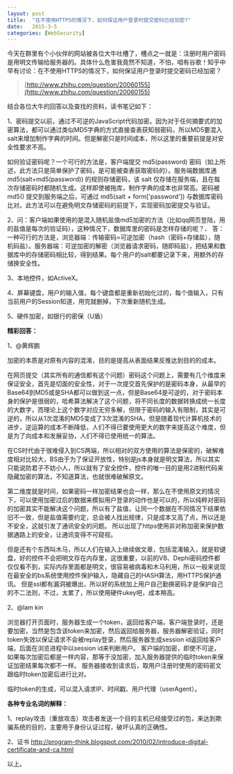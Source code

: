```yaml
---
layout: post
title:  "在不使用HTTPS的情况下，如何保证用户登录时提交密码已经加密?"
date:   2015-3-5
categories: [WebSecurity]
---
```

今天在群里有个小伙伴的网站被各位大牛吐槽了，槽点之一就是：注册时用户密码是用明文传输给服务器的。具体什么危害我竟然不知道，不怕，咱有谷歌！知乎中早有讨论：在不使用HTTPS的情况下，如何保证用户登录时提交密码已经加密？

> [http://www.zhihu.com/question/20060155](http://www.zhihu.com/question/20060155)


结合各位大牛的回答以及查找的资料，读书笔记如下：

1、密码提交以前，通过不可逆的JavaScript代码加密。因为对于任何摘要式的加密算法，都可以通过类似MD5字典的方式直接查表获知弱密码，所以MD5要混入salt来增加制作字典的时间。但是解密只是时间成本，所以这里的重要前提是对安全性要求不高。

如何验证密码呢？一个可行的方法是，客户端提交 md5(password) 密码（如上所述，此方法只是简单保护了密码，是可能被查表获取密码的）。服务端数据库通md5(salt+md5(password)) 的规则存储密码，该 salt 仅存储在服务端，且在每次存储密码时都随机生成。这样即使被拖库，制作字典的成本也非常高。密码被 md5() 提交到服务端之后，可通过 md5(salt + form['password']) 与数据库密码比对。此方法可以在避免明文存储密码的前提下，实现密码加密提交与验证。

2、问：客户端如果使用的是混入随机盐值md5加密的方法（比如qq网页登陆，用的盐值是每次的验证码），这种情况下，数据库里的密码是怎样存储的呢？、
答：一种可行的方法是，浏览器端：传输密码=可逆加密（hash（密码+存储盐），随机码盐）。服务器端：可逆加密的解密（浏览器请求密码，随即码盐），把结果和数据库中的存储密码相比较，得到结果。每个用户的salt都要记录下来，用额外的存储换安全性。

3、本地控件，如ActiveX。

4、屏幕键盘，用户的输入值，每个键盘都是重新初始化过的，每个值输入，只有当前用户的Session知道，用完就删掉，下次重新随机生成。

5、硬件加密，如银行的密保（U盾）

**精彩回答：**

1、@黄辉鹏

加密的本质是对原有内容的混淆，目的是提高从表面结果反推达到目的的成本。

在网页提交（其实所有的通信都有这个问题）密码这个问题上，需要有几个维度来保证安全，首先是切面的安全性，对于一次提交首先保护的是密码本身，从最早的Base64到MD5或是SHA都可以做到这一点，但是Base64是可逆的，对于密码本身的保护是很弱的，哈希算法解决了这个问题，将不同长度的数据转换成统一长度的大数字，而理论上这个数字对应无穷多解，但限于密码的输入有限制，其实是可逆的，所以从1次混淆的MD5变成了3次混淆的SHA，但是随着现代计算机技术的进步，逆运算的成本不断降低，人们不得已要使用更大的数字来提高这个难度，但是为了向成本和发展妥协，人们不得已使用统一的算法。

在CS时代由于很难侵入到CS两端，所以相对的双方使用的算法是保密的，破解难度相对比较大，BS由于为了保证开放性，特别是js本身就是明文算法，所以其实只能说防君子不妨小人，所以就有了安全控件，控件的唯一目的是用2进制代码来隐藏加密的算法，不知道算法，也就很难破解原文。


第二维度就是时间，如果密码一样加密结果也会一样，那么在不使用原文的情况下，可以使用加密过后的数据来模拟用户登录的动作也是可以的，所以纯粹对密码的加密其实不能解决这个问题，所以有了盐值，让同一个数据在不同情况下结果依旧不一致，但是盐值需要约定，总会被人找出规律，只是成本又高了点，所以还是不安全，这就引发了通讯安全的问题。
所以出现了https使用非对称加密来保护数据通路上的安全，让通讯变得不可窥视。


但是还有个东西叫木马，所以人们在输入上继续做文章，包括混淆输入，就是软键盘，好的控件不会把明文存在内存里，这很重要，以前的VB、Dephi密码控件都仅仅看不到，实际内存里面都是明文，很容易被病毒和木马利用，所以一般来说现在最安全的bs系统使用控件保护输入，隐藏自己的HASH算法，用HTTPS保护通讯。
但是ssl都有漏洞被爆出，所以好的系统加上用户自己勤换密码才是保护自己的不二法则，不过，太累了，所以使用硬件ukey吧，成本稍高。

2、@lam kin

浏览器打开页面时，服务器生成一个token，返回给客户端，客户端登录时，还是要加密，当然是包含该token来加密，然后返回给服务器，服务器解密验证，同时token失效以保证请求不会被replay登录，然后服务器生成session id返回给客户端，后面在浏览进程中以session id来判断用户。
客户端的加密，即使不可逆，如果每次加密后都是一样内容，那等于没加密，加入服务器提供的临时token来保证加密结果每次都不一样。
服务器接收到请求后，取用户注册时使用的密码密文跟临时token加密后进行比对。


临时token的生成，可以混入请求IP、时间戳、用户代理（userAgent）。


**各种专业名词的解释：**

1、replay攻击（重放攻击）攻击者发送一个目的主机已经接受过的包，来达到欺骗系统的目的，主要用于身份认证过程，破坏认真的正确性。

2、证书 [http://program-think.blogspot.com/2010/02/introduce-digital-certificate-and-ca.html ](http://program-think.blogspot.com/2010/02/introduce-digital-certificate-and-ca.html )





以上。


